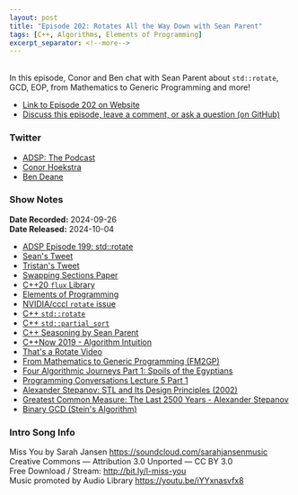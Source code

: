 ```yaml
---
layout: post
title: "Episode 202: Rotates All the Way Down with Sean Parent"
tags: [C++, Algorithms, Elements of Programming]
excerpt_separator: <!--more-->
---
```



<br>In this episode, Conor and Ben chat with Sean Parent about `std::rotate`, GCD, EOP, from Mathematics to Generic Programming and more!

<!--more-->

* [Link to Episode 202 on Website](https://adspthepodcast.com/2024/10/04/Episode-202.html)
* [Discuss this episode, leave a comment, or ask a question (on GitHub)](https://github.com/codereport/adsp2/discussions/101)

### Twitter
 
* [ADSP: The Podcast](https://twitter.com/adspthepodcast)
* [Conor Hoekstra](https://twitter.com/code_report)
* [Ben Deane](https://x.com/ben_deane)

### Show Notes

**Date Recorded:** 2024-09-26 <br>
**Date Released:** 2024-10-04

* [ADSP Episode 199: std::rotate](https://adspthepodcast.com/2024/09/13/Episode-199.html)
* [Sean's Tweet](https://x.com/SeanParent/status/1836959036152926219)
* [Tristan's Tweet](https://x.com/tristanbrindle/status/1834626506548555811)
* [Swapping Sections Paper](https://ecommons.cornell.edu/items/ecd46103-0bf9-4859-a196-a0666d3927f8)
* [C++20 `flux` Library](https://github.com/tcbrindle/flux)
* [Elements of Programming](http://elementsofprogramming.com/)
* [NVIDIA/cccl `rotate` issue](https://github.com/NVIDIA/cccl/issues/680)
* [C++ `std::rotate`](https://en.cppreference.com/w/cpp/algorithm/rotate)
* [C++ `std::partial_sort`](https://en.cppreference.com/w/cpp/algorithm/partial_sort)
* [C++ Seasoning by Sean Parent](https://www.youtube.com/watch?v=qH6sSOr-yk8)
* [C++Now 2019 - Algorithm Intuition](https://youtu.be/48gV1SNm3WA)
* [That's a Rotate Video](https://www.youtube.com/watch?v=UZmeDQL4LaE)
* [From Mathematics to Generic Programming (FM2GP)](https://www.fm2gp.com/)
* [Four Algorithmic Journeys Part 1: Spoils of the Egyptians](https://www.youtube.com/playlist?list=PLHxtyCq_WDLV5N5zUCBCDC2WqF1VBDGg1)
* [Programming Conversations Lecture 5 Part 1](https://www.youtube.com/watch?v=IzNtM038JuI&list=PLHxtyCq_WDLXFAEA-lYoRNQIezL_vaSX-&index=9)
* [Alexander Stepanov: STL and Its Design Principles (2002)](https://www.youtube.com/watch?v=COuHLky7E2Q)
* [Greatest Common Measure: The Last 2500 Years - Alexander Stepanov](https://www.youtube.com/watch?v=fanm5y00joc)
* [Binary GCD (Stein's Algorithm)](https://en.algorithmica.org/hpc/algorithms/gcd/)

### Intro Song Info
 
Miss You by Sarah Jansen https://soundcloud.com/sarahjansenmusic<br>
Creative Commons — Attribution 3.0 Unported — CC BY 3.0<br>
Free Download / Stream: http://bit.ly/l-miss-you<br>
Music promoted by Audio Library https://youtu.be/iYYxnasvfx8<br>
